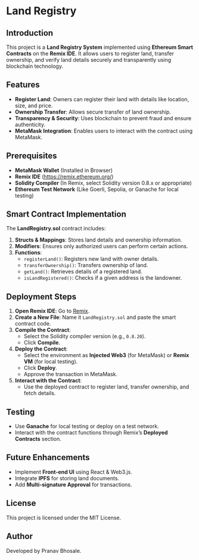 # Land Registry

## Introduction
This project is a **Land Registry System** implemented using **Ethereum Smart Contracts** on the **Remix IDE**. It allows users to register land, transfer ownership, and verify land details securely and transparently using blockchain technology.

## Features
- **Register Land**: Owners can register their land with details like location, size, and price.
- **Ownership Transfer**: Allows secure transfer of land ownership.
- **Transparency & Security**: Uses blockchain to prevent fraud and ensure authenticity.
- **MetaMask Integration**: Enables users to interact with the contract using MetaMask.

## Prerequisites
- **MetaMask Wallet** (Installed in Browser)
- **Remix IDE** (https://remix.ethereum.org/)
- **Solidity Compiler** (In Remix, select Solidity version 0.8.x or appropriate)
- **Ethereum Test Network** (Like Goerli, Sepolia, or Ganache for local testing)

## Smart Contract Implementation
The **LandRegistry.sol** contract includes:
1. **Structs & Mappings**: Stores land details and ownership information.
2. **Modifiers**: Ensures only authorized users can perform certain actions.
3. **Functions**:
   - `registerLand()`: Registers new land with owner details.
   - `transferOwnership()`: Transfers ownership of land.
   - `getLand()`: Retrieves details of a registered land.
   - `isLandRegistered()`: Checks if a given address is the landowner.

## Deployment Steps
1. **Open Remix IDE**: Go to [Remix](https://remix.ethereum.org/).
2. **Create a New File**: Name it `LandRegistry.sol` and paste the smart contract code.
3. **Compile the Contract**:
   - Select the Solidity compiler version (e.g., `0.8.20`).
   - Click **Compile**.
4. **Deploy the Contract**:
   - Select the environment as **Injected Web3** (for MetaMask) or **Remix VM** (for local testing).
   - Click **Deploy**.
   - Approve the transaction in MetaMask.
5. **Interact with the Contract**:
   - Use the deployed contract to register land, transfer ownership, and fetch details.

## Testing
- Use **Ganache** for local testing or deploy on a test network.
- Interact with the contract functions through Remix’s **Deployed Contracts** section.

## Future Enhancements
- Implement **Front-end UI** using React & Web3.js.
- Integrate **IPFS** for storing land documents.
- Add **Multi-signature Approval** for transactions.

## License
This project is licensed under the MIT License.

## Author
Developed by Pranav Bhosale.

